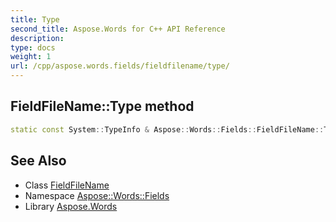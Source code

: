 ```yaml
---
title: Type
second_title: Aspose.Words for C++ API Reference
description: 
type: docs
weight: 1
url: /cpp/aspose.words.fields/fieldfilename/type/
---
```

## FieldFileName::Type method




```cpp
static const System::TypeInfo & Aspose::Words::Fields::FieldFileName::Type()
```

## See Also

* Class [FieldFileName](../)
* Namespace [Aspose::Words::Fields](../../)
* Library [Aspose.Words](../../../)
